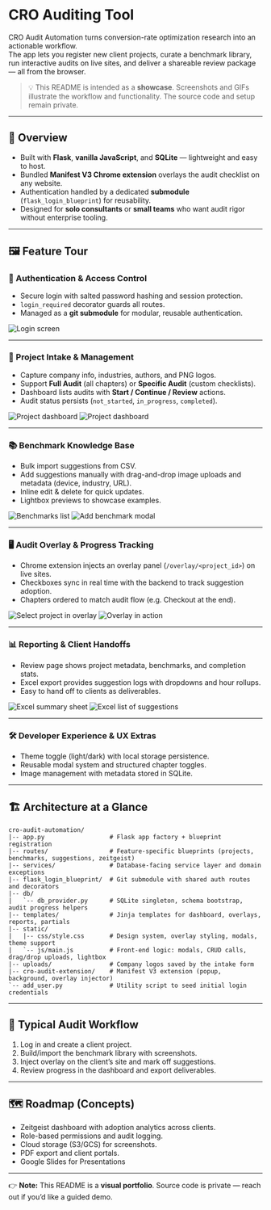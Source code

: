 # CRO Auditing Tool

CRO Audit Automation turns conversion-rate optimization research into an actionable workflow.  
The app lets you register new client projects, curate a benchmark library, run interactive audits on live sites, and deliver a shareable review package — all from the browser.

> 💡 This README is intended as a **showcase**. Screenshots and GIFs illustrate the workflow and functionality. The source code and setup remain private.

---

## 🚀 Overview
- Built with **Flask**, **vanilla JavaScript**, and **SQLite** — lightweight and easy to host.  
- Bundled **Manifest V3 Chrome extension** overlays the audit checklist on any website.  
- Authentication handled by a dedicated **submodule** (`flask_login_blueprint`) for reusability.  
- Designed for **solo consultants** or **small teams** who want audit rigor without enterprise tooling.  

---

## 🖼 Feature Tour  

### 🔐 Authentication & Access Control
- Secure login with salted password hashing and session protection.  
- `login_required` decorator guards all routes.  
- Managed as a **git submodule** for modular, reusable authentication.  

![Login screen](assets/Simple%20Login.png "Simple Login")

---

### 📂 Project Intake & Management
- Capture company info, industries, authors, and PNG logos.  
- Support **Full Audit** (all chapters) or **Specific Audit** (custom checklists).  
- Dashboard lists audits with **Start / Continue / Review** actions.  
- Audit status persists (`not_started`, `in_progress`, `completed`).  

![Project dashboard](assets/Project%20Page.png "Project Page")
![Project dashboard](assets/Adding%20Client%20to%20Project.png "Adding Clients")

---

### 📚 Benchmark Knowledge Base
- Bulk import suggestions from CSV.  
- Add suggestions manually with drag-and-drop image uploads and metadata (device, industry, URL).  
- Inline edit & delete for quick updates.  
- Lightbox previews to showcase examples.  

![Benchmarks list](assets/Benchmarks.png "Benchmarks")
![Add benchmark modal](assets/Adding%20Benchmarks.png "Adding Benchmarks")

---

### 🖥 Audit Overlay & Progress Tracking
- Chrome extension injects an overlay panel (`/overlay/<project_id>`) on live sites.  
- Checkboxes sync in real time with the backend to track suggestion adoption.  
- Chapters ordered to match audit flow (e.g. Checkout at the end).  

![Select project in overlay](assets/Auditing%20Selecting%20Project.png "Auditing – Selecting Project")
![Overlay in action](assets/Auditing.png "Auditing")

---

### 📊 Reporting & Client Handoffs
- Review page shows project metadata, benchmarks, and completion stats.  
- Excel export provides suggestion logs with dropdowns and hour rollups.  
- Easy to hand off to clients as deliverables.  

![Excel summary sheet](assets/Excel%20Summary%20Page.png "Excel Summary Page")
![Excel list of suggestions](assets/Excel%20List%20of%20Suggestions%20Example.png "Excel List of Suggestions")

---

### 🛠 Developer Experience & UX Extras
- Theme toggle (light/dark) with local storage persistence.  
- Reusable modal system and structured chapter toggles.  
- Image management with metadata stored in SQLite.  

---

## 🏗 Architecture at a Glance
```
cro-audit-automation/
|-- app.py                  # Flask app factory + blueprint registration
|-- routes/                 # Feature-specific blueprints (projects, benchmarks, suggestions, zeitgeist)
|-- services/               # Database-facing service layer and domain exceptions
|-- flask_login_blueprint/  # Git submodule with shared auth routes and decorators
|-- db/
|   `-- db_provider.py      # SQLite singleton, schema bootstrap, audit progress helpers
|-- templates/              # Jinja templates for dashboard, overlays, reports, partials
|-- static/
|   |-- css/style.css       # Design system, overlay styling, modals, theme support
|   `-- js/main.js          # Front-end logic: modals, CRUD calls, drag/drop uploads, lightbox
|-- uploads/                # Company logos saved by the intake form
|-- cro-audit-extension/    # Manifest V3 extension (popup, background, overlay injector)
`-- add_user.py             # Utility script to seed initial login credentials
```

---

## 🔄 Typical Audit Workflow
1. Log in and create a client project.  
2. Build/import the benchmark library with screenshots.  
3. Inject overlay on the client’s site and mark off suggestions.  
4. Review progress in the dashboard and export deliverables.  

---

## 🗺 Roadmap (Concepts)
- Zeitgeist dashboard with adoption analytics across clients.  
- Role-based permissions and audit logging.  
- Cloud storage (S3/GCS) for screenshots.  
- PDF export and client portals.
- Google Slides for Presentations

---

👉 **Note:** This README is a **visual portfolio**. Source code is private — reach out if you’d like a guided demo.  
